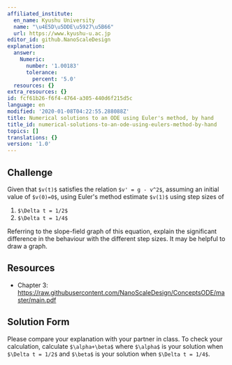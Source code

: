 ```yaml
---
affiliated_institute:
  en_name: Kyushu University
  name: "\u4E5D\u5DDE\u5927\u5B66"
  url: https://www.kyushu-u.ac.jp
editor_id: github.NanoScaleDesign
explanation:
  answer:
    Numeric:
      number: '1.00183'
      tolerance:
        percent: '5.0'
  resources: {}
extra_resources: {}
id: fcf61b26-f6f4-4764-a305-440d6f215d5c
language: en
modified: '2020-01-08T04:22:55.288088Z'
title: Numerical solutions to an ODE using Euler's method, by hand
title_id: numerical-solutions-to-an-ode-using-eulers-method-by-hand
topics: []
translations: {}
version: '1.0'
---
```


## Challenge
Given that `$v(t)$` satisfies the relation `$v' = g - v^2$`, assuming an initial value of `$v(0)=0$`, using Euler's method estimate `$v(1)$` using step sizes of

1. `$\Delta t = 1/2$`
2. `$\Delta t = 1/4$`

Referring to the slope-field graph of this equation, explain the significant difference in the behaviour with the different step sizes. It may be helpful to draw a graph.


## Resources
- Chapter 3: https://raw.githubusercontent.com/NanoScaleDesign/ConceptsODE/master/main.pdf


## Solution Form
Please compare your explanation with your partner in class. To check your calculation, calculate `$\alpha+\beta$` where
`$\alpha$` is your solution when `$\Delta t = 1/2$` and
`$\beta$` is your solution when `$\Delta t = 1/4$`.
